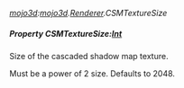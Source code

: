 _[mojo3d](../../modules/mojo3d/mojo3d-module.md):[mojo3d](../../modules/mojo3d/mojo3d-module.md).[Renderer](../../modules/mojo3d/mojo3d-renderer.md).CSMTextureSize_
##### Property CSMTextureSize:[Int](../../modules/wonkey/wonkey-types-int.md)
Size of the cascaded shadow map texture.

Must be a power of 2 size. Defaults to 2048.
